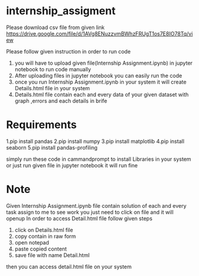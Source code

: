 # internship_assigment

Please download csv file from given link
https://drive.google.com/file/d/1AVg8ENuzzvmBWhzFRUgT1os7E8IO78Tq/view

Please follow given instruction in order to run code
1. you will have to upload given file(Internship Assignment.ipynb) in jupyter notebook to run code manually 
2. After uploading files in jupyter notebook you can easily run the code
3. once you run Internship Assignment.ipynb in your system it will create Details.html file in your system
4. Details.html file contain each and every data of your given dataset with graph ,errors and each details in brife

# Requirements
1.pip install pandas
2.pip install numpy
3.pip install matplotlib
4.pip install seaborn
5.pip install pandas-profiling

simply run these code in cammandprompt to install Libraries in your system or just run given file in jupyter notebook it will run fine

# Note
Given Internship Assignment.ipynb file contain solution of each and every task assign to me to see work you just need to click on file and it will openup
In order to access Detail.html file follow given steps
1. click on Details.html file
2. copy contain in raw form
3. open notepad
4. paste copied content
5. save file with name Detail.html

then you can access detail.html file on your system 
